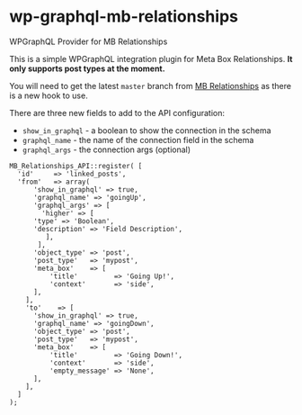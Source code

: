 # wp-graphql-mb-relationships
WPGraphQL Provider for MB Relationships

This is a simple WPGraphQL integration plugin for Meta Box Relationships. **It only supports post types at the moment.**

You will need to get the latest `master` branch from [MB Relationships](https://github.com/wpmetabox/mb-relationships) as there is a new hook to use.

There are three new fields to add to the API configuration:
 - `show_in_graphql` - a boolean to show the connection in the schema
 - `graphql_name` - the name of the connection field in the schema
 - `graphql_args` - the connection args (optional)

```
MB_Relationships_API::register( [ 
  'id'     => 'linked_posts', 
  'from'   => array(
      'show_in_graphql' => true,
      'graphql_name' => 'goingUp',
      'graphql_args' => [
        'higher' => [
	  'type' => 'Boolean',
	  'description' => 'Field Description',
         ],
       ],
      'object_type' => 'post', 
      'post_type'   => 'mypost', 
      'meta_box'    => [
          'title'         => 'Going Up!', 
          'context'       => 'side', 
      ],
    ], 
    'to'    => [
      'show_in_graphql' => true,
      'graphql_name' => 'goingDown',
      'object_type' => 'post', 
      'post_type'   => 'mypost', 
      'meta_box'    => [
          'title'         => 'Going Down!', 
          'context'       => 'side', 
          'empty_message' => 'None', 
      ], 
    ], 
  ]
); 
```

